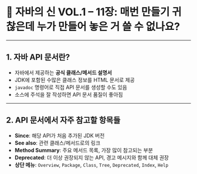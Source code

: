 # 📘 자바의 신 VOL.1 – 11장: 매번 만들기 귀찮은데 누가 만들어 놓은 거 쓸 수 없나요?

---

## 1. 자바 API 문서란?

- 자바에서 제공하는 **공식 클래스/메서드 설명서**
- JDK에 포함된 수많은 클래스 정보를 HTML 문서로 제공
- `javadoc` 명령어로 직접 API 문서를 생성할 수도 있음
- 소스에 주석을 잘 작성하면 API 문서 품질이 좋아짐

---

## 2. API 문서에서 자주 참고할 항목들

- **Since**: 해당 API가 처음 추가된 JDK 버전
- **See also**: 관련 클래스/메서드로의 링크
- **Method Summary**: 주요 메서드 목록, 가장 많이 참고되는 부분
- **Deprecated**: 더 이상 권장되지 않는 API, 경고 메시지와 함께 대체 권장
- **상단 메뉴**: `Overview`, `Package`, `Class`, `Tree`, `Deprecated`, `Index`, `Help`

